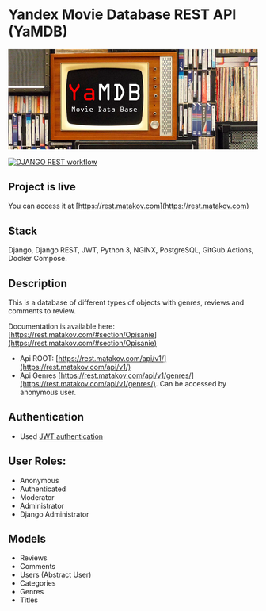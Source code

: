 # Yandex Movie Database REST API (YaMDB)

<img src="https://raw.githubusercontent.com/matacoder/matacoder/main/yamdb2.png">

[![DJANGO REST workflow](https://github.com/matacoder/yamdb_final/actions/workflows/yamdb_workflow.yaml/badge.svg)](https://github.com/matacoder/yamdb_final/actions/workflows/yamdb_workflow.yaml)

## Project is live
You can access it at [https://rest.matakov.com](https://rest.matakov.com)

## Stack

Django, Django REST, JWT, Python 3, NGINX, PostgreSQL, GitGub Actions, Docker Compose.

## Description

This is a database of different types of objects with genres, reviews and comments to review.

Documentation is available here: [https://rest.matakov.com/#section/Opisanie](https://rest.matakov.com/#section/Opisanie)

- Api ROOT: [https://rest.matakov.com/api/v1/](https://rest.matakov.com/api/v1/)
- Api Genres [https://rest.matakov.com/api/v1/genres/](https://rest.matakov.com/api/v1/genres/). Can be accessed by anonymous user.

## Authentication

- Used [JWT authentication](https://rest.matakov.com/#section/Algoritm-registracii-polzovatelej)

## User Roles:

- Anonymous
- Authenticated
- Moderator
- Administrator
- Django Administrator

## Models

- Reviews
- Comments
- Users (Abstract User)
- Categories
- Genres
- Titles
